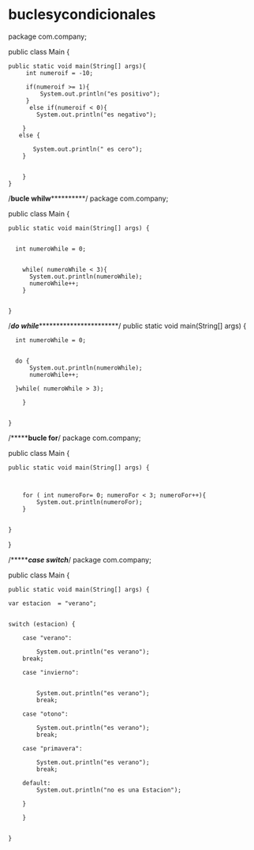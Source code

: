 # buclesycondicionales
package com.company;

public class Main {

    public static void main(String[] args){
         int numeroif = -10;

         if(numeroif >= 1){
             System.out.println("es positivo");
         }
          else if(numeroif < 0){
            System.out.println("es negativo");

        }
       else {

           System.out.println(" es cero");
        }


        }
    }


/******************************************bucle whilw****************************************************/
package com.company;

public class Main {

    public static void main(String[] args) {


      int numeroWhile = 0;


        while( numeroWhile < 3){
          System.out.println(numeroWhile);
          numeroWhile++;
        }


    }


/*************************************do while************************************************************/
 public static void main(String[] args) {


      int numeroWhile = 0;


      do {
          System.out.println(numeroWhile);
          numeroWhile++;

      }while( numeroWhile > 3);

        }


    }



/*******************************************************bucle for**************************************************/
package com.company;

public class Main {

    public static void main(String[] args) {
        


        for ( int numeroFor= 0; numeroFor < 3; numeroFor++){
            System.out.println(numeroFor);
        }
        

    }
}



/********************************************************case    switch***************************************************/
package com.company;

public class Main {

    public static void main(String[] args) {

    var estacion  = "verano";


    switch (estacion) {

        case "verano":

            System.out.println("es verano");
        break;

        case "invierno":


            System.out.println("es verano");
            break;

        case "otono":

            System.out.println("es verano");
            break;

        case "primavera":

            System.out.println("es verano");
            break;

        default:
            System.out.println("no es una Estacion");

        }

        }


    }

